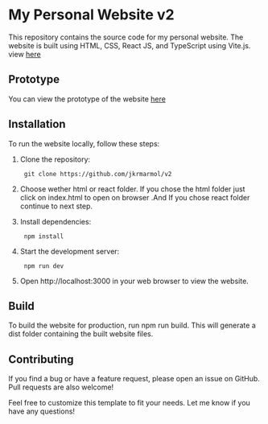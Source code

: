 # **My Personal Website v2**
This repository contains the source code for my personal website. The website is built using HTML, CSS, React JS, and TypeScript using Vite.js. view [here](https://jkrmarmolv2.vercel.app/)

## **Prototype**
You can view the prototype of the website [here](https://www.figma.com/proto/1ha9IV8yaiLRSMXZ2iveYJ/new-react-portfolio?page-id=0%3A1&node-id=4%3A24&viewport=601%2C-514%2C0.31&scaling=scale-down&starting-point-node-id=2%3A2)


## **Installation**
To run the website locally, follow these steps:

1. Clone the repository: 
            
        git clone https://github.com/jkrmarmol/v2

2. Choose wether html or react folder. If you chose the html folder just click on index.html to open on browser .And If you chose react folder continue to next step.

2. Install dependencies: 
    
        npm install

3. Start the development server: 
   
        npm run dev

4. Open http://localhost:3000 in your web browser to view the website.


## **Build**
To build the website for production, run npm run build. This will generate a dist folder containing the built website files.

## **Contributing**
If you find a bug or have a feature request, please open an issue on GitHub. Pull requests are also welcome!


Feel free to customize this template to fit your needs. Let me know if you have any questions!
